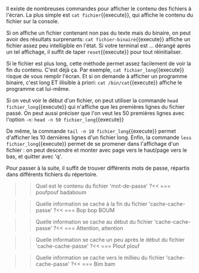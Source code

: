 Il existe de nombreuses commandes pour afficher le contenu des
fichiers à l'écran. La plus simple est ```cat fichier```{{execute}},
qui affiche le contenu du fichier sur la console. 

Si on affiche un fichier contenant non pas du texte mais du binaire,
on peut avoir des résultats surprenants: 
```cat fichier-binaire```{{execute}} affiche un fichier assez peu
intelligible en l'état. Si votre terminal est ... dérangé après un tel
affichage, il suffit de taper ```reset```{{execute}} pour tout
réinitialiser. 

Si le fichier est plus long, cette méthode permet assez facilement de
voir la fin du contenu. C'est déjà ça. Par exemple, 
```cat fichier_long```{{execute}} risque de vous remplir l'écran. Et
si on demande à afficher un programme binaire, c'est long ET illisible
à priori: ```cat /bin/cat```{{execute}} affiche le programme cat
lui-même. 

Si on veut voir le début d'un fichier, on peut utiliser la commande 
```head fichier_long```{{execute}} qui n'affiche que les premières
lignes du fichier passé. On peut aussi préciser que l'on veut les 50
premières lignes avec l'option ``-n``: ```head -n 50 fichier_long```{{execute}}

De même, la commande ```tail -n 10 fichier_long```{{execute}} permet
d'afficher les 10 dernières lignes d'un fichier long.
Enfin, la commande ```less fichier_long```{{execute}} permet
de se promener dans l'affichage d'un fichier : on peut descendre et
monter avec page vers le haut/page vers le bas, et quitter avec 'q'.

Pour passer à la suite, il suffit de trouver différents mots de passe,
répartis dans différents fichiers du répertoire.

>>Quel est le contenu du fichier 'mot-de-passe' ?<<
=== poufpouf badaboum

>>Quelle information se cache à la fin du fichier 'cache-cache-passe' ?<<
=== Bop bop BOUM

>>Quelle information se cache au début du fichier 'cache-cache-passe' ?<<
=== Attention, attention

>>Quelle information se cache un peu après le début du fichier 'cache-cache-passe' ?<<
=== Plouf plouf

>>Quelle information se cache vers le millieu du fichier 'cache-cache-passe' ?<<
=== Bim bam

